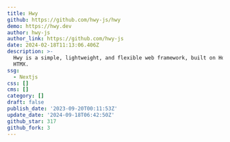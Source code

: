 ```yaml
---
title: Hwy
github: https://github.com/hwy-js/hwy
demo: https://hwy.dev
author: hwy-js
author_link: https://github.com/hwy-js
date: 2024-02-18T11:13:06.406Z
description: >-
  Hwy is a simple, lightweight, and flexible web framework, built on Hono and
  HTMX.
ssg:
  - Nextjs
css: []
cms: []
category: []
draft: false
publish_date: '2023-09-20T00:11:53Z'
update_date: '2024-09-18T06:42:50Z'
github_star: 317
github_fork: 3
---
```

